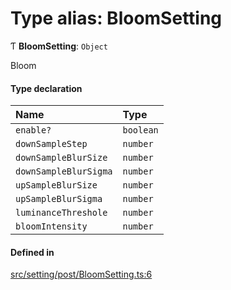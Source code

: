 # Type alias: BloomSetting

Ƭ **BloomSetting**: `Object`

Bloom

#### Type declaration

| Name | Type |
| :------ | :------ |
| `enable?` | `boolean` |
| `downSampleStep` | `number` |
| `downSampleBlurSize` | `number` |
| `downSampleBlurSigma` | `number` |
| `upSampleBlurSize` | `number` |
| `upSampleBlurSigma` | `number` |
| `luminanceThreshole` | `number` |
| `bloomIntensity` | `number` |

#### Defined in

[src/setting/post/BloomSetting.ts:6](https://github.com/Orillusion/orillusion/blob/main/src/setting/post/BloomSetting.ts#L6)

